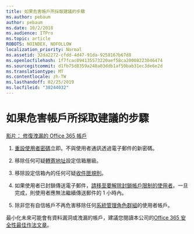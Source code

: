 ```yaml
---
title: 如果危害帳戶所採取建議的步驟
ms.author: pebaum
author: pebaum
ms.date: 10/2/2018
ms.audience: ITPro
ms.topic: article
ROBOTS: NOINDEX, NOFOLLOW
localization_priority: Normal
ms.assetid: 32da2272-cfdd-4d47-91da-9258167b67d8
ms.openlocfilehash: 1f7fcac094135573220aef58ca20008223046474
ms.sourcegitcommit: d1fb75d8359a248a03ddb1af50bab31ec3de6e2d
ms.translationtype: MT
ms.contentlocale: zh-TW
ms.lasthandoff: 02/25/2019
ms.locfileid: "30244032"
---
```

# <a name="recommended-steps-to-take-if-an-account-is-compromised"></a>如果危害帳戶所採取建議的步驟

[影片： 修復洩漏的 Office 365 帳戶](https://www.microsoft.com/videoplayer/embed/RE2jvOb?pid=ocpVideo0-innerdiv-oneplayer&amp;postJsllMsg=true&amp;maskLevel=20&amp;autoplay=true)
  
1. [重設使用者密碼](https://support.office.com/article/7a5d073b-7fae-4aa5-8f96-9ecd041aba9c)立即。不與使用者通訊透過電子郵件的新密碼。 
    
2. 移除任何可疑[轉寄地址](https://support.office.com/article/ab5eb117-0f22-4fa7-a662-3a6bdb0add74)設定信箱層級。 
    
3. 移除設定信箱內的任何可疑[收件匣規則](https://support.office.com/article/1433E3A0-7FB0-4999-B536-50E05CB67FED)。 
    
4. 如果使用者已封鎖傳送電子郵件，[請移至要解除封鎖帳戶限制的使用者](https://protection.office.com/?hash=/restrictedusers)。一旦完成，則使用者應無法繼續傳送郵件的 1 小時內。
    
5. 除非您有自信帳戶不再危害移除任何[系統管理角色群組](https://support.office.com/article/eac4d046-1afd-4f1a-85fc-8219c79e1504)的使用者帳戶。 
    
最小化未來可能會有資料漏洞或洩漏的帳戶，建議您閱讀本公司的[Office 365 安全性最佳作法文章](https://support.office.com/article/9295e396-e53d-49b9-ae9b-0b5828cdedc3)。
  

